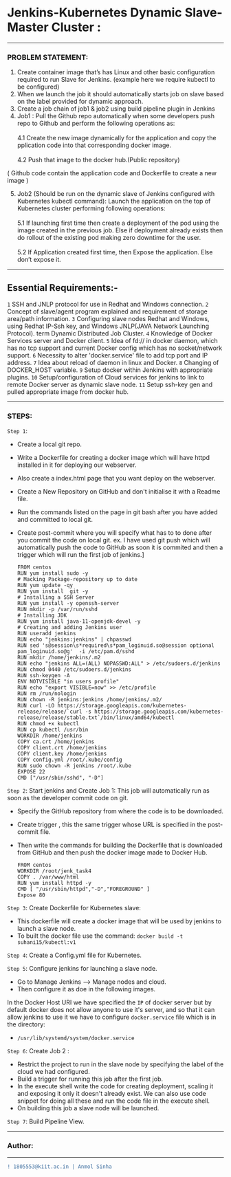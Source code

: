 
# Jenkins-Kubernetes Dynamic Slave-Master Cluster :
____________________________________________________________________________________________________________________
### PROBLEM STATEMENT:
1. Create container image that’s has Linux and other basic configuration required to run Slave for Jenkins. (example here we require kubectl to be configured)
2. When we launch the job it should automatically starts job on slave based on the label provided for dynamic approach.
3. Create a job chain of job1 & job2 using build pipeline plugin in Jenkins
4. Job1 : Pull the Github repo automatically when some developers push repo to Github and perform the following operations as:<br><br>
4.1 Create the new image dynamically for the application and copy the pplication code into that corresponding docker image.<br><br>
4.2 Push that image to the docker hub.(Public repository)

( Github code contain the application code and Dockerfile to create a new image )

5. Job2 (Should be run on the dynamic slave of Jenkins configured with Kubernetes kubectl command): Launch the application on the top of Kubernetes cluster performing following operations:<br><br>
5.1 If launching first time then create a deployment of the pod using the image created in the previous job. Else if deployment already exists then do rollout of the existing pod making zero downtime for the user.<br><br>
5.2  If Application created first time, then Expose the application. Else don’t expose it.
____________________________________________________________________________________________________________________
## Essential Requirements:-
`1` SSH and JNLP protocol for use in Redhat and Windows connection.
`2` Concept of slave/agent program explained and requirement of storage area/path information. 
`3` Configuring slave nodes Redhat and Windows, using Redhat IP-Ssh key, and Windows JNLP(JAVA Network Launching Protocol).
term Dynamic Distributed Job Cluster.
`4` Knowledge of Docker Services server and Docker client.
`5` Idea of fd:// in docker daemon, which has no tcp support and current Docker config which has no socket/network support.
`6` Necessity to alter 'docker.service' file to add tcp port and IP address.
`7` Idea about reload of daemon in linux and Docker.
`8` Changing of DOCKER_HOST variable.
`9` Setup docker within Jenkins with appropriate plugins.
`10` Setup/configuration of Cloud services for jenkins to link to remote Docker server as dynamic slave node.
`11` Setup ssh-key gen and pulled appropriate image from docker hub.
____________________________________________________________________________________________________________________
### STEPS:

`Step 1`:
- Create a local git repo.
- Write a Dockerfile for creating a docker image which will have httpd installed in it for deploying our webserver.
- Also create a index.html page that you want deploy on the webserver.
- Create a New Repository on GitHub and don't initialise it with a Readme file.
- Run the commands listed on the page in git bash after you have added and committed to local git.
- Create post-commit where you will specify what has to to done after you commit the code on local git. ex. I have used git push which will automatically push the code to GitHub as soon it is commited and then a trigger which will run the first job of jenkins.]

      FROM centos
      RUN yum install sudo -y
      # Macking Package-repository up to date
      RUN yum update -qy
      RUN yum install  git -y
      # Installing a SSH Server 
      RUN yum install -y openssh-server
      RUN mkdir -p /var/run/sshd
      # Installing JDK 
      RUN yum install java-11-openjdk-devel -y
      # Creating and adding Jenkins user
      RUN useradd jenkins 
      RUN echo "jenkins:jenkins" | chpasswd
      RUN sed 's@session\s*required\s*pam_loginuid.so@session optional pam_loginuid.so@g'  -i /etc/pam.d/sshd
      RUN mkdir /home/jenkins/.m2
      RUN echo "jenkins ALL=(ALL) NOPASSWD:ALL" > /etc/sudoers.d/jenkins
      RUN chmod 0440 /etc/sudoers.d/jenkins
      RUN ssh-keygen -A
      ENV NOTVISIBLE "in users profile"
      RUN echo "export VISIBLE=now" >> /etc/profile
      RUN rm /run/nologin
      RUN chown -R jenkins:jenkins /home/jenkins/.m2/
      RUN curl -LO https://storage.googleapis.com/kubernetes-release/release/`curl -s https://storage.googleapis.com/kubernetes-release/release/stable.txt`/bin/linux/amd64/kubectl
      RUN chmod +x kubectl
      RUN cp kubectl /usr/bin
      WORKDIR /home/jenkins
      COPY ca.crt /home/jenkins
      COPY client.crt /home/jenkins
      COPY client.key /home/jenkins
      COPY config.yml /root/.kube/config
      RUN sudo chown -R jenkins /root/.kube 
      EXPOSE 22  
      CMD ["/usr/sbin/sshd", "-D"]

`Step 2`: Start jenkins and Create Job 1:
This job will automatically run as soon as the developer commit code on git.
- Specify the GitHub repository from where the code is to be downloaded.
- Create trigger , this the same trigger whose URL is specified in the post-commit file.
- Then write the commands for building the Dockerfile that is downloaded from GitHub and then push the docker image made to Docker Hub.

      FROM centos
      WORKDIR /root/jenk_task4
      COPY . /var/www/html
      RUN yum install httpd -y
      CMD [ "/usr/sbin/httpd","-D","FOREGROUND" ]
      Expose 80

`Step 3`: Create Dockerfile for Kubernetes slave:
- This dockerfile will create a docker image that will be used by jenkins to launch a slave node.
- To built the docker file use the command:
`docker build -t suhani15/kubectl:v1`

`Step 4`: Create a Config.yml file for Kubernetes.

`Step 5`: Configure jenkins for launching a slave node.
- Go to Manage Jenkins --> Manage nodes and cloud.
- Then configure it as doe in the following images.

In the Docker Host URI we have specified the `IP` of docker server but by default docker does not allow anyone to use it's server, and so that it can allow jenkins to use it we have to configure `docker.service` file which is in the directory:

- `/usr/lib/systemd/system/docker.service`

`Step 6`: Create Job 2 :
- Restrict the project to run in the slave node by specifying the label of the cloud we had configured.
- Build a trigger for running this job after the first job.
- In the execute shell write the code for creating deployment, scaling it and exposing it only it doesn't already exist. We can also use code snippet for doing all these and run the code file in the execute shell.
- On building this job a slave node will be launched.

`Step 7`: Build Pipeline View.
____________________________________________________________________________________________________________________
### Author:
----------------------------------
```diff
! 1805553@kiit.ac.in | Anmol Sinha
```
